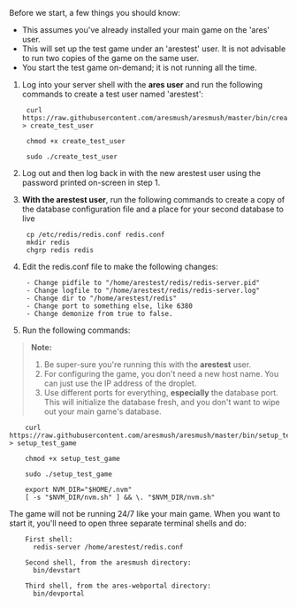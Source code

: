 Before we start, a few things you should know:

* This assumes you've already installed your main game on the 'ares' user.
* This will set up the test game under an 'arestest' user.  It is not advisable to run two copies of the game on the same user.
* You start the test game on-demand; it is not running all the time.

1. Log into your server shell with the **ares user** and run the following commands to create a test user named 'arestest':

        curl https://raw.githubusercontent.com/aresmush/aresmush/master/bin/create_test_user > create_test_user  
    
        chmod +x create_test_user
    
        sudo ./create_test_user

2. Log out and then log back in with the new arestest user using the password printed on-screen in step 1.

3. **With the arestest user**, run the following commands to create a copy of the database configuration file and a place for your second database to live

        cp /etc/redis/redis.conf redis.conf
        mkdir redis
        chgrp redis redis
 
4. Edit the redis.conf file to make the following changes:

        - Change pidfile to "/home/arestest/redis/redis-server.pid"
        - Change logfile to "/home/arestest/redis/redis-server.log"
        - Change dir to "/home/arestest/redis"
        - Change port to something else, like 6380
        - Change demonize from true to false.

5. Run the following commands:

> <i class="fa fa-exclamation-triangle"></i> **Note:** 
> 1. Be super-sure you're running this with the **arestest** user.  
> 2. For configuring the game, you don't need a new host name.  You can just use the IP address of the droplet.  
> 3. Use different ports for everything, **especially** the database port.  This will initialize the database fresh, and you don't want to wipe out your main game's database.

        curl https://raw.githubusercontent.com/aresmush/aresmush/master/bin/setup_test_game > setup_test_game  
    
        chmod +x setup_test_game
    
        sudo ./setup_test_game

        export NVM_DIR="$HOME/.nvm"
        [ -s "$NVM_DIR/nvm.sh" ] && \. "$NVM_DIR/nvm.sh" 

The game will not be running 24/7 like your main game.  When you want to start it, you'll need to open three separate terminal shells and do:

        First shell:  
          redis-server /home/arestest/redis.conf
        
        Second shell, from the aresmush directory:  
          bin/devstart
        
        Third shell, from the ares-webportal directory:
          bin/devportal